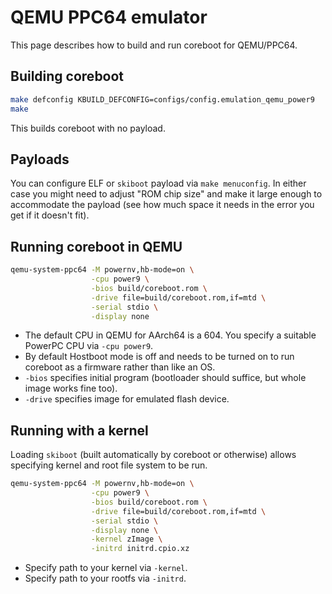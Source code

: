# QEMU PPC64 emulator
This page describes how to build and run coreboot for QEMU/PPC64.

## Building coreboot
```bash
make defconfig KBUILD_DEFCONFIG=configs/config.emulation_qemu_power9
make
```

This builds coreboot with no payload.

## Payloads
You can configure ELF or `skiboot` payload via `make menuconfig`. In either case
you might need to adjust "ROM chip size" and make it large enough to accommodate
the payload (see how much space it needs in the error you get if it doesn't
fit).

## Running coreboot in QEMU
```bash
qemu-system-ppc64 -M powernv,hb-mode=on \
                  -cpu power9 \
                  -bios build/coreboot.rom \
                  -drive file=build/coreboot.rom,if=mtd \
                  -serial stdio \
                  -display none
```

- The default CPU in QEMU for AArch64 is a 604. You specify a suitable
PowerPC CPU via `-cpu power9`.
- By default Hostboot mode is off and needs to be turned on to run coreboot
as a firmware rather than like an OS.
- `-bios` specifies initial program (bootloader should suffice, but whole image
works fine too).
- `-drive` specifies image for emulated flash device.

## Running with a kernel
Loading `skiboot` (built automatically by coreboot or otherwise) allows
specifying kernel and root file system to be run.

```bash
qemu-system-ppc64 -M powernv,hb-mode=on \
                  -cpu power9 \
                  -bios build/coreboot.rom \
                  -drive file=build/coreboot.rom,if=mtd \
                  -serial stdio \
                  -display none \
                  -kernel zImage \
                  -initrd initrd.cpio.xz
```

- Specify path to your kernel via `-kernel`.
- Specify path to your rootfs via `-initrd`.
